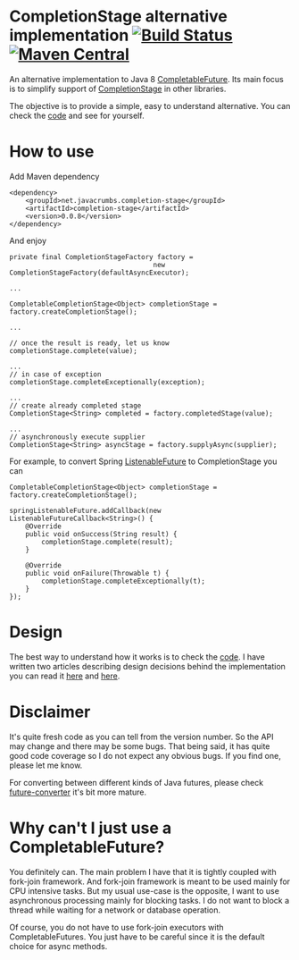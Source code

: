 CompletionStage alternative implementation [![Build Status](https://travis-ci.org/lukas-krecan/completion-stage.png?branch=master)](https://travis-ci.org/lukas-krecan/completion-stage) [![Maven Central](https://maven-badges.herokuapp.com/maven-central/net.javacrumbs.completion-stage/completion-stage/badge.svg)](https://maven-badges.herokuapp.com/maven-central/net.javacrumbs.completion-stage/completion-stage)
==========================================

An alternative implementation to Java 8 [CompletableFuture](https://docs.oracle.com/javase/8/docs/api/java/util/concurrent/CompletableFuture.html).
Its main focus is to simplify support of [CompletionStage](https://docs.oracle.com/javase/8/docs/api/java/util/concurrent/CompletionStage.html) in
other libraries.

The objective is to provide a simple, easy to understand alternative. You can check the
[code](https://github.com/lukas-krecan/completion-stage/blob/master/src/main/java/net/javacrumbs/completionstage/SimpleCompletionStage.java)
and see for yourself.

# How to use

Add Maven dependency

    <dependency>
        <groupId>net.javacrumbs.completion-stage</groupId>
        <artifactId>completion-stage</artifactId>
        <version>0.0.8</version>
    </dependency>

And enjoy

    private final CompletionStageFactory factory =
                                        new CompletionStageFactory(defaultAsyncExecutor);

    ...

    CompletableCompletionStage<Object> completionStage = factory.createCompletionStage();

    ...

    // once the result is ready, let us know
    completionStage.complete(value);

    ...
    // in case of exception
    completionStage.completeExceptionally(exception);

    ...
    // create already completed stage
    CompletionStage<String> completed = factory.completedStage(value);

    ...
    // asynchronously execute supplier
    CompletionStage<String> asyncStage = factory.supplyAsync(supplier);


For example, to convert Spring [ListenableFuture](http://docs.spring.io/spring/docs/current/javadoc-api/org/springframework/util/concurrent/ListenableFuture.html)
to CompletionStage you can

    CompletableCompletionStage<Object> completionStage = factory.createCompletionStage();

    springListenableFuture.addCallback(new ListenableFutureCallback<String>() {
        @Override
        public void onSuccess(String result) {
            completionStage.complete(result);
        }

        @Override
        public void onFailure(Throwable t) {
            completionStage.completeExceptionally(t);
        }
    });

# Design
The best way to understand how it works is to check the [code](https://github.com/lukas-krecan/completion-stage/blob/master/src/main/java/net/javacrumbs/completionstage/SimpleCompletionStage.java).
I have written two articles describing design decisions behind the implementation you can read it [here](http://java.dzone.com/articles/implementing-java-8) and [here](http://java.dzone.com/articles/implementing-java-8-0).


# Disclaimer

It's quite fresh code as you can tell from the version number. So the API may change and there may be some bugs. That being said, it
has quite good code coverage so I do not expect any obvious bugs. If you find one, please let me know.

For converting between different kinds of Java futures, please check [future-converter](https://github.com/lukas-krecan/future-converter)
it's bit more mature.

# Why can't I just use a CompletableFuture?

You definitely can. The main problem I have that it is tightly coupled with fork-join framework.
And fork-join framework is meant to be used mainly for CPU intensive tasks. But my usual use-case
is the opposite, I want to use asynchronous processing mainly for blocking tasks. I do not want to
block a thread while waiting for a network or database operation.

Of course, you do not have to use fork-join executors with CompletableFutures. You just have to be careful since it is
the default choice for async methods.




